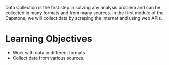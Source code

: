 Data Collection is the first step in solving any analysis problem and can be collected in many formats and from many sources. In the first module of the Capstone, we will collect data by scraping the internet and using web APIs.
# Learning Objectives
- Work with data in different formats.
- Collect data from various sources.
